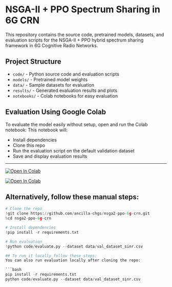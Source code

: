 # NSGA-II + PPO Spectrum Sharing in 6G CRN

This repository contains the source code, pretrained models, datasets, and evaluation scripts for the NSGA-II + PPO hybrid spectrum sharing framework in 6G Cognitive Radio Networks.

## Project Structure

- `code/` - Python source code and evaluation scripts  
- `models/` - Pretrained model weights  
- `data/` - Sample datasets for evaluation  
- `results/` - Generated evaluation results and plots  
- `notebooks/` - Colab notebooks for easy evaluation

## Evaluation Using Google Colab

To evaluate the model easily without setup, open and run the Colab notebook:
This notebook will:

- Install dependencies  
- Clone this repo  
- Run the evaluation script on the default validation dataset  
- Save and display evaluation results
---

[![Open In Colab](https://colab.research.google.com/assets/colab-badge.svg)](https://colab.research.google.com/github/ancilla-chgs/nsga2-ppo-6g-crn/blob/main/notebooks/evaluate_colab.ipynb)

[![Open In Colab](https://colab.research.google.com/assets/colab-badge.svg)](https://colab.research.google.com/github/ancilla-chgs/nsga2-ppo-6g-crn/blob/main/notebooks/evaluate_colab.ipynb)

 ## Alternatively, follow these manual steps:
```python
# Clone the repo
!git clone https://github.com/ancilla-chgs/nsga2-ppo-6g-crn.git
%cd nsga2-ppo-6g-crn

# Install dependencies
!pip install -r requirements.txt

# Run evaluation
!python code/evaluate.py --dataset data/val_dataset_sinr.csv

## To run it locally follow these steps: 
You can also run evaluation locally after cloning the repo:

```bash
pip install -r requirements.txt
python code/evaluate.py --dataset data/val_dataset_sinr.csv
